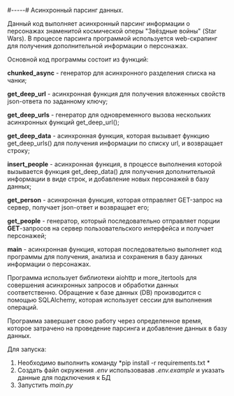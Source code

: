 #-----# Асинхронный парсинг данных.

Данный код выполняет асинхронный парсинг информации о персонажах знаменитой космической оперы "Звёздные войны" (Star Wars). В процессе парсинга программой используется web-скрапинг для получения дополнительной информации о персонажах.

Основной код программы состоит из функций:

**chunked_async** - генератор для асинхронного разделения списка на чанки;  

**get_deep_url** - асинхронная функция для получения вложенных свойств json-ответа по заданному ключу;  

**get_deep_urls** - генератор для одновременного вызова нескольких асинхронных функций get_deep_url();  

**get_deep_data** - асинхронная функция, которая вызывает функцию get_deep_urls() для получения информации по списку url, и возвращает строку;  

**insert_people** - асинхронная функция, в процессе выполнения которой вызывается функция get_deep_data() для получения дополнительной информации в виде строк, и добавление новых персонажей в базу данных;  

**get_person** - асинхронная функция, которая отправляет GET-запрос на сервер, получает json-ответ и возвращает его;  

**get_people** - генератор, который последовательно отправляет порции **GET**-запросов на сервер пользовательского интерфейса и получает персонажей;  

**main** - асинхронная функция, которая последовательно выполняет код программы для получения, анализа и сохранения в базу данных информации о персонажах.  


Программа использует библиотеки aiohttp и more_itertools для совершения асинхронных запросов и обработки данных соответственно. Обращение к базе данных (DB) производится с помощью SQLAlchemy, которая использует сессии для выполнения операций.

Программа завершает свою работу через определенное время, которое затрачено на проведение парсинга и добавление данных в базу данных.

Для запуска: 
1) Необходимо выполнить команду *pip install -r requirements.txt * 
2) Создать файл окружения *.env* использовавав *.env.example* и указать данные для подключения к БД  
3) Запустить *main.py*  